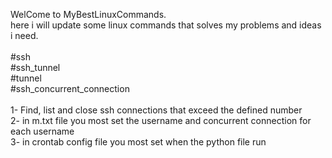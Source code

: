 WelCome to MyBestLinuxCommands.<br>
here i will update some linux commands that solves my problems and ideas i need.<br>
<br>
#ssh<br>
#ssh_tunnel<br>
#tunnel<br>
#ssh_concurrent_connection<br>
<br>
1- Find, list and close ssh connections that exceed the defined number<br>
2- in m.txt file you most set the username and concurrent connection for each username<br>
3- in crontab config file you most set when the python file run<br>
